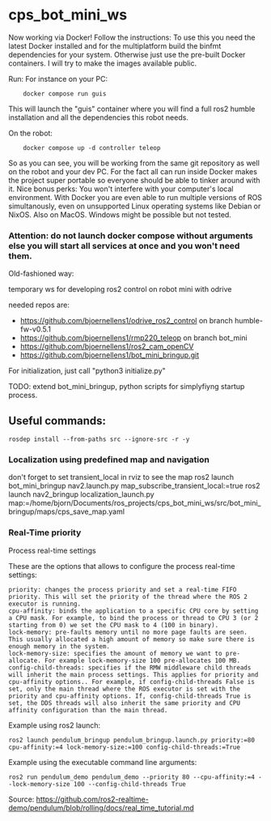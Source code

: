 # cps_bot_mini_ws

Now working via Docker!
Follow the instructions: To use this you need the latest Docker installed and for the multiplatform build the binfmt dependencies for your system. Otherwise just use the pre-built Docker containers. I will try to make the images available public.

Run:
For instance on your PC:
```
    docker compose run guis
```

This will launch the "guis" container where you will find a full ros2 humble installation and all the dependencies this robot needs.

On the robot:
```
    docker compose up -d controller teleop
```

So as you can see, you will be working from the same git repository as well on the robot and your dev PC. 
For the fact all can run inside Docker makes the project super portable so everyone should be able to tinker around with it. Nice bonus perks: You won't interfere with your computer's local environment. With Docker you are even able to run multiple versions of ROS simultanously, even on unsupported Linux operating systems like Debian or NixOS. Also on MacOS. Windows might be possible but not tested.


### Attention: do not launch docker compose without arguments else you will start all services at once and you won't need them.


Old-fashioned way:

temporary ws for developing ros2 control on robot mini with odrive

needed repos are:
- https://github.com/bjoernellens1/odrive_ros2_control on branch humble-fw-v0.5.1
- https://github.com/bjoernellens1/rmp220_teleop on branch bot_mini
- https://github.com/bjoernellens1/ros2_cam_openCV
- https://github.com/bjoernellens1/bot_mini_bringup.git

For initialization, just call "python3 initialize.py"

TODO: extend bot_mini_bringup, python scripts for simplyfiyng startup process.

## Useful commands:
```
rosdep install --from-paths src --ignore-src -r -y
```


### Localization using predefined map and navigation
don't forget to set transient_local in rviz to see the map
ros2 launch bot_mini_bringup nav2.launch.py map_subscribe_transient_local:=true
ros2 launch nav2_bringup localization_launch.py map:=/home/bjorn/Documents/ros_projects/cps_bot_mini_ws/src/bot_mini_bringup/maps/cps_save_map.yaml 


### Real-Time priority
Process real-time settings

These are the options that allows to configure the process real-time settings:

    priority: changes the process priority and set a real-time FIFO priority. This will set the priority of the thread where the ROS 2 executor is running.
    cpu-affinity: binds the application to a specific CPU core by setting a CPU mask. For example, to bind the process or thread to CPU 3 (or 2 starting from 0) we set the CPU mask to 4 (100 in binary).
    lock-memory: pre-faults memory until no more page faults are seen. This usually allocated a high amount of memory so make sure there is enough memory in the system.
    lock-memory-size: specifies the amount of memory we want to pre-allocate. For example lock-memory-size 100 pre-allocates 100 MB.
    config-child-threads: specifies if the RMW middleware child threads will inherit the main process settings. This applies for priority and cpu-affinity options.. For example, if config-child-threads False is set, only the main thread where the ROS executor is set with the priority and cpu-affinity options. If, config-child-threads True is set, the DDS threads will also inherit the same priority and CPU affinity configuration than the main thread.

Example using ros2 launch:

```
ros2 launch pendulum_bringup pendulum_bringup.launch.py priority:=80 cpu-affinity:=4 lock-memory-size:=100 config-child-threads:=True
```

Example using the executable command line arguments:

```
ros2 run pendulum_demo pendulum_demo --priority 80 --cpu-affinity:=4 --lock-memory-size 100 --config-child-threads True
```
Source: https://github.com/ros2-realtime-demo/pendulum/blob/rolling/docs/real_time_tutorial.md
